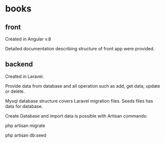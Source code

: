 # books

## front
Created in Angular v.8

Detailed documentation describing structure of front app were provided.

## backend

Created in Laravel.

Provide data from database and all operation such as add, get data, update or delete.

Mysql database structure covers Laravel migration files. Seeds files has data for database.

Create Database and import data is possible with Artisan commands:

php artisan migrate

php artisan db:seed




